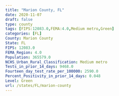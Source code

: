 ```yaml
---
title: "Marion County, FL"
date: 2020-11-07
draft: false
type: county
tags: [FIPS:12083.0,FEMA:4.0,Medium metro,Green]
categories: [FL]
County: Marion County
State: FL
FIPS: 12083.0
FEMA_Region: 4.0
Population: 365579.0
NCHS_Urban_Rural_Classification: Medium metro
Tests_in_prior_14_days: 9468.0
Fourteen_day_test_rate_per_100000: 2590.0
Percent_Positivity_in_prior_14_days: 0.048
Level: Green
url: /states/FL/marion-county
---
```



